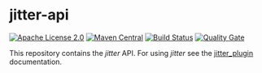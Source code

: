 # jitter-api

[![Apache License 2.0](https://img.shields.io/badge/license-Apache%202.0-blue.svg)](http://www.apache.org/licenses/LICENSE-2.0.html)
[![Maven Central](https://img.shields.io/maven-central/v/com.github.mictaege/lenientfun.svg)](http://search.maven.org/#search%7Cga%7C1%7Cg%3A%22com.github.mictaege%22%20AND%20a%3A%22lenientfun%22)
[![Build Status](https://travis-ci.org/mictaege/jitter-api.svg?branch=develop)](https://travis-ci.org/mictaege/jitter-api)
[![Quality Gate](https://sonarcloud.io/api/badges/gate?key=com.github.mictaege.jitter-api%3Adevelop)](https://sonarcloud.io/dashboard/index/com.github.mictaege.jitter-api%3Adevelop)

This repository contains the _jitter_ API. For using _jitter_ see the [jitter_plugin](https://github.com/mictaege/jitter_plugin) documentation.